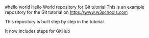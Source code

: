 #hello world
Hello World repository for Git tutorial
This is an example repository for the Git tutorial on https://www.w3schools.com

This repository is built step by step in the tutorial.

It now includes steps for GitHub
